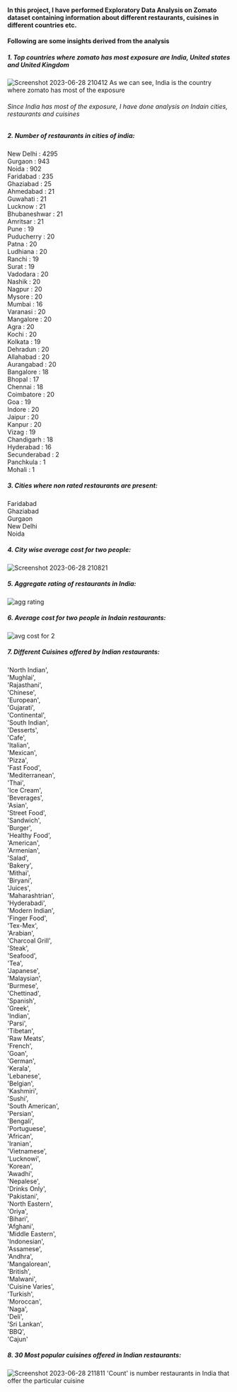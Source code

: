 #### In this project, I have performed Exploratory Data Analysis on Zomato dataset containing information about different restaurants, cuisines in different countries etc.

#### Following are some insights derived from the analysis

##### 1. Top countries where zomato has most exposure are India, United states and United Kingdom
   ![Screenshot 2023-06-28 210412](https://github.com/Vidyaranya-Gavai/EDA-on-Zomato-Dataset/assets/114799492/c59a4765-8106-4d03-8cb3-4353c2c7ec1e)
    As we can see, India is the country where zomato has most of the exposure

###### Since India has most of the exposure, I have done analysis on Indain cities, restaurants and cuisines

##### 2. Number of restaurants in cities of india:
New Delhi : 4295  
Gurgaon : 943  
Noida : 902  
Faridabad : 235  
Ghaziabad : 25  
Ahmedabad : 21  
Guwahati : 21  
Lucknow : 21  
Bhubaneshwar : 21  
Amritsar : 21  
Pune : 19  
Puducherry : 20  
Patna : 20  
Ludhiana : 20  
Ranchi : 19  
Surat : 19  
Vadodara : 20  
Nashik : 20  
Nagpur : 20  
Mysore : 20  
Mumbai : 16  
Varanasi : 20  
Mangalore : 20  
Agra : 20  
Kochi : 20  
Kolkata : 19  
Dehradun : 20  
Allahabad : 20  
Aurangabad : 20  
Bangalore : 18  
Bhopal : 17  
Chennai : 18  
Coimbatore : 20   
Goa : 19  
Indore : 20  
Jaipur : 20  
Kanpur : 20  
Vizag : 19  
Chandigarh : 18  
Hyderabad : 16  
Secunderabad : 2  
Panchkula : 1  
Mohali : 1  

##### 3. Cities where non rated restaurants are present:
Faridabad  
Ghaziabad  
Gurgaon  
New Delhi  
Noida

##### 4. City wise average cost for two people:
![Screenshot 2023-06-28 210821](https://github.com/Vidyaranya-Gavai/EDA-on-Zomato-Dataset/assets/114799492/ab3e611a-183f-483a-9a17-575dc4da6c2b)

##### 5. Aggregate rating of restaurants in India:
![agg rating](https://github.com/Vidyaranya-Gavai/EDA-on-Zomato-Dataset/assets/114799492/0cc51c40-16b0-4ad0-b8fc-5e49b4825503)

##### 6. Average cost for two people in Indain restaurants:
![avg cost for 2](https://github.com/Vidyaranya-Gavai/EDA-on-Zomato-Dataset/assets/114799492/181da04b-0e85-47e7-a2a6-c2546542ecb3)

##### 7. Different Cuisines offered by Indian restaurants:
 'North Indian',  
 'Mughlai',  
 'Rajasthani',  
 'Chinese',  
 'European',  
 'Gujarati',  
 'Continental',  
 'South Indian',  
 'Desserts',  
 'Cafe',  
 'Italian',  
 'Mexican',  
 'Pizza',  
 'Fast Food',  
 'Mediterranean',  
 'Thai',  
 'Ice Cream',  
 'Beverages',  
 'Asian',  
 'Street Food',  
 'Sandwich',  
 'Burger',  
 'Healthy Food',  
 'American',  
 'Armenian',  
 'Salad',  
 'Bakery',  
 'Mithai',  
 'Biryani',  
 'Juices',  
 'Maharashtrian',  
 'Hyderabadi',  
 'Modern Indian',  
 'Finger Food',  
 'Tex-Mex',  
 'Arabian',  
 'Charcoal Grill',  
 'Steak',  
 'Seafood',   
 'Tea',  
 'Japanese',  
 'Malaysian',  
 'Burmese',  
 'Chettinad',  
 'Spanish',  
 'Greek',  
 'Indian',  
 'Parsi',  
 'Tibetan',  
 'Raw Meats',  
 'French',  
 'Goan',  
 'German',  
 'Kerala',  
 'Lebanese',  
 'Belgian',  
 'Kashmiri',  
 'Sushi',  
 'South American',  
 'Persian',  
 'Bengali',  
 'Portuguese',  
 'African',  
 'Iranian',  
 'Vietnamese',  
 'Lucknowi',  
 'Korean',  
 'Awadhi',  
 'Nepalese',  
 'Drinks Only',  
 'Pakistani',  
 'North Eastern',  
 'Oriya',  
 'Bihari',  
 'Afghani',  
 'Middle Eastern',  
 'Indonesian',  
 'Assamese',  
 'Andhra',  
 'Mangalorean',  
 'British',  
 'Malwani',  
 'Cuisine Varies',  
 'Turkish',  
 'Moroccan',  
 'Naga',  
 'Deli',  
 'Sri Lankan',  
 'BBQ',  
 'Cajun'  

 ##### 8. 30 Most popular cuisines offered in Indian restaurants:
 ![Screenshot 2023-06-28 211811](https://github.com/Vidyaranya-Gavai/EDA-on-Zomato-Dataset/assets/114799492/c86446f1-e407-4661-9a98-643ebf36a093)
'Count' is number restaurants in India that offer the particular cuisine

